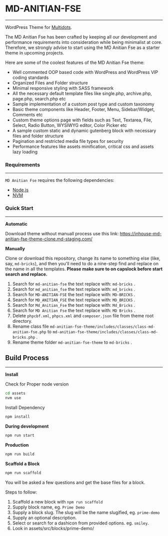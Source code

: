# MD-ANITIAN-FSE

---

WordPress Theme for [Multidots](https://www.multidots.com/).

The MD Anitian Fse has been crafted by keeping all our development and performance requirements into consideration while being minimalist at core. Therefore, we strongly advise to start using the MD Anitian Fse as a starter theme in upcoming projects.

Here are some of the coolest features of the MD Anitian Fse theme:

- Well commented OOP based code with WordPress and WordPress VIP coding standards
- Organized Files and Folder structure
- Minimal responsive styling with SASS framework
- All the necessary default template files like single.php, archive.php, page.php, search.php etc
- Sample implementation of a custom post type and custom taxonomy
- Basic theme components like Header, Footer, Menu, Sidebar/Widget, Comments etc
- Custom theme options page with fields such as Text, Textarea, File, Select, Radio Button, WYSIWYG editor, Color Picker etc
- A sample custom static and dynamic gutenberg block with necessary files and folder structure
- Pagination and restricted media file types for security
- Performance features like assets minification, critical css and assets lazy loading

### Requirements

---

`MD Anitian Fse` requires the following dependencies:

- [Node.js](https://nodejs.org/)
- [NVM](https://wptraining.md10x.com/lessons/install-nvm/)

### Quick Start

---

**Automatic**

Download theme without manuall process use this link: https://inhouse-md-anitian-fse-theme-clone.md-staging.com/

**Manually**

Clone or download this repository, change its name to something else (like, say, `md-bricks`), and then you'll need to do a nine-step find and replace on the name in all the templates. **Please make sure to on capslock before start search and replace.**

1. Search for `md-anitian-fse` the text replace with: `md-bricks` .
2. Search for `md_anitian_fse` the text replace with: `md_bricks` .
3. Search for `MD-ANITIAN-FSE` the text replace with: `MD-BRICKS` .
4. Search for `MD_ANITIAN_FSE` the text replace with: `MD_BRICKS` .
5. Search for `Md_Anitian_Fse` the text replace with: `Md_Bricks` .
6. Search for `MD Anitian Fse` the text replace with: `MD Bricks` .
7. Delete `phpcbf.xml`, `phpcs.xml` and `composer.json` file from theme root directory.
8. Rename class file `md-anitian-fse-theme/includes/classes/class-md-anitian-fse.php` to `md-anitian-fse-theme/includes/classes/class-md-bricks.php` .
9. Rename theme folder `md-anitian-fse-theme` to `md-bricks` .

## Build Process

---

**Install**

Check for Proper node version

```bash
cd assets
nvm use
```

Install Dependency

```bash
npm install
```

**During development**

```bash
npm run start
```

**Production**

```bash
npm run build
```

**Scaffold a Block**

```bash
npm run scaffold
```

You will be asked a few questions and get the base files for a block.

Steps to follow:

1. Scaffold a new block with `npm run scaffold`
2. Supply block name, eg. `Prime Demo`
3. Supply a block slug. The slug will be the name slugified, eg. `prime-demo`
4. Supply an optional description.
5. Select or search for a dashicon from provided options. eg. `smiley`.
6. Look in assets/src/blocks/prime-demo/
